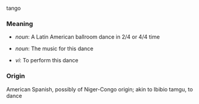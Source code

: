 tango
### Meaning
+ _noun_: A Latin American ballroom dance in 2/4 or 4/4 time
+ _noun_: The music for this dance

+ _vi_: To perform this dance

### Origin

American Spanish, possibly of Niger-Congo origin; akin to Ibibio tamgu, to dance

